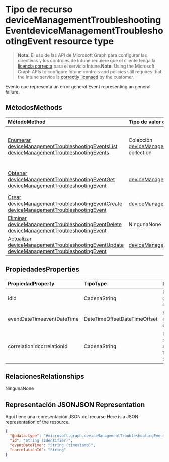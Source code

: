 # <a name="devicemanagementtroubleshootingevent-resource-type"></a><span data-ttu-id="5d7d2-101">Tipo de recurso deviceManagementTroubleshootingEvent</span><span class="sxs-lookup"><span data-stu-id="5d7d2-101">deviceManagementTroubleshootingEvent resource type</span></span>

> <span data-ttu-id="5d7d2-102">**Nota:** El uso de las API de Microsoft Graph para configurar las directivas y los controles de Intune requiere que el cliente tenga la [licencia correcta](https://go.microsoft.com/fwlink/?linkid=839381) para el servicio Intune.</span><span class="sxs-lookup"><span data-stu-id="5d7d2-102">**Note:** Using the Microsoft Graph APIs to configure Intune controls and policies still requires that the Intune service is [correctly licensed](https://go.microsoft.com/fwlink/?linkid=839381) by the customer.</span></span>

<span data-ttu-id="5d7d2-103">Evento que representa un error general.</span><span class="sxs-lookup"><span data-stu-id="5d7d2-103">Event representing an general failure.</span></span>
## <a name="methods"></a><span data-ttu-id="5d7d2-104">Métodos</span><span class="sxs-lookup"><span data-stu-id="5d7d2-104">Methods</span></span>
|<span data-ttu-id="5d7d2-105">Método</span><span class="sxs-lookup"><span data-stu-id="5d7d2-105">Method</span></span>|<span data-ttu-id="5d7d2-106">Tipo de valor devuelto</span><span class="sxs-lookup"><span data-stu-id="5d7d2-106">Return Type</span></span>|<span data-ttu-id="5d7d2-107">Descripción</span><span class="sxs-lookup"><span data-stu-id="5d7d2-107">Description</span></span>|
|:---|:---|:---|
|[<span data-ttu-id="5d7d2-108">Enumerar deviceManagementTroubleshootingEvents</span><span class="sxs-lookup"><span data-stu-id="5d7d2-108">List deviceManagementTroubleshootingEvents</span></span>](../api/intune_troubleshooting_devicemanagementtroubleshootingevent_list.md)|<span data-ttu-id="5d7d2-109">Colección [deviceManagementTroubleshootingEvent](../resources/intune_troubleshooting_devicemanagementtroubleshootingevent.md)</span><span class="sxs-lookup"><span data-stu-id="5d7d2-109">[deviceManagementTroubleshootingEvent](../resources/intune_troubleshooting_devicemanagementtroubleshootingevent.md) collection</span></span>|<span data-ttu-id="5d7d2-110">Enumere las propiedades y las relaciones de los objetos [deviceManagementTroubleshootingEvent](../resources/intune_troubleshooting_devicemanagementtroubleshootingevent.md).</span><span class="sxs-lookup"><span data-stu-id="5d7d2-110">List properties and relationships of the [deviceManagementTroubleshootingEvent](../resources/intune_troubleshooting_devicemanagementtroubleshootingevent.md) objects.</span></span>|
|[<span data-ttu-id="5d7d2-111">Obtener deviceManagementTroubleshootingEvent</span><span class="sxs-lookup"><span data-stu-id="5d7d2-111">Get deviceManagementTroubleshootingEvent</span></span>](../api/intune_troubleshooting_devicemanagementtroubleshootingevent_get.md)|[<span data-ttu-id="5d7d2-112">deviceManagementTroubleshootingEvent</span><span class="sxs-lookup"><span data-stu-id="5d7d2-112">deviceManagementTroubleshootingEvent</span></span>](../resources/intune_troubleshooting_devicemanagementtroubleshootingevent.md)|<span data-ttu-id="5d7d2-113">Lea las propiedades y las relaciones del objeto [deviceManagementTroubleshootingEvent](../resources/intune_troubleshooting_devicemanagementtroubleshootingevent.md).</span><span class="sxs-lookup"><span data-stu-id="5d7d2-113">Read properties and relationships of [plannerProgressTaskBoardTaskFormat](../resources/intune_troubleshooting_devicemanagementtroubleshootingevent.md) object.</span></span>|
|[<span data-ttu-id="5d7d2-114">Crear deviceManagementTroubleshootingEvent</span><span class="sxs-lookup"><span data-stu-id="5d7d2-114">Create deviceManagementTroubleshootingEvent</span></span>](../api/intune_troubleshooting_devicemanagementtroubleshootingevent_create.md)|[<span data-ttu-id="5d7d2-115">deviceManagementTroubleshootingEvent</span><span class="sxs-lookup"><span data-stu-id="5d7d2-115">deviceManagementTroubleshootingEvent</span></span>](../resources/intune_troubleshooting_devicemanagementtroubleshootingevent.md)|<span data-ttu-id="5d7d2-116">Cree un objeto [deviceManagementTroubleshootingEvent](../resources/intune_troubleshooting_devicemanagementtroubleshootingevent.md).</span><span class="sxs-lookup"><span data-stu-id="5d7d2-116">Create a new [plannerBucket](../resources/intune_troubleshooting_devicemanagementtroubleshootingevent.md) object.</span></span>|
|[<span data-ttu-id="5d7d2-117">Eliminar deviceManagementTroubleshootingEvent</span><span class="sxs-lookup"><span data-stu-id="5d7d2-117">Delete deviceManagementTroubleshootingEvent</span></span>](../api/intune_troubleshooting_devicemanagementtroubleshootingevent_delete.md)|<span data-ttu-id="5d7d2-118">Ninguna</span><span class="sxs-lookup"><span data-stu-id="5d7d2-118">None</span></span>|<span data-ttu-id="5d7d2-119">Elimina un [deviceManagementTroubleshootingEvent](../resources/intune_troubleshooting_devicemanagementtroubleshootingevent.md).</span><span class="sxs-lookup"><span data-stu-id="5d7d2-119">Deletes a [deviceManagementTroubleshootingEvent](../resources/intune_troubleshooting_devicemanagementtroubleshootingevent.md).</span></span>|
|[<span data-ttu-id="5d7d2-120">Actualizar deviceManagementTroubleshootingEvent</span><span class="sxs-lookup"><span data-stu-id="5d7d2-120">Update deviceManagementTroubleshootingEvent</span></span>](../api/intune_troubleshooting_devicemanagementtroubleshootingevent_update.md)|[<span data-ttu-id="5d7d2-121">deviceManagementTroubleshootingEvent</span><span class="sxs-lookup"><span data-stu-id="5d7d2-121">deviceManagementTroubleshootingEvent</span></span>](../resources/intune_troubleshooting_devicemanagementtroubleshootingevent.md)|<span data-ttu-id="5d7d2-122">Actualice las propiedades de un objeto [deviceManagementTroubleshootingEvent](../resources/intune_troubleshooting_devicemanagementtroubleshootingevent.md).</span><span class="sxs-lookup"><span data-stu-id="5d7d2-122">Update the properties of a [calendar](../resources/intune_troubleshooting_devicemanagementtroubleshootingevent.md) object.</span></span>|

## <a name="properties"></a><span data-ttu-id="5d7d2-123">Propiedades</span><span class="sxs-lookup"><span data-stu-id="5d7d2-123">Properties</span></span>
|<span data-ttu-id="5d7d2-124">Propiedad</span><span class="sxs-lookup"><span data-stu-id="5d7d2-124">Property</span></span>|<span data-ttu-id="5d7d2-125">Tipo</span><span class="sxs-lookup"><span data-stu-id="5d7d2-125">Type</span></span>|<span data-ttu-id="5d7d2-126">Descripción</span><span class="sxs-lookup"><span data-stu-id="5d7d2-126">Description</span></span>|
|:---|:---|:---|
|<span data-ttu-id="5d7d2-127">id</span><span class="sxs-lookup"><span data-stu-id="5d7d2-127">id</span></span>|<span data-ttu-id="5d7d2-128">Cadena</span><span class="sxs-lookup"><span data-stu-id="5d7d2-128">String</span></span>|<span data-ttu-id="5d7d2-129">UUID para el objeto</span><span class="sxs-lookup"><span data-stu-id="5d7d2-129">UUID for the object</span></span>|
|<span data-ttu-id="5d7d2-130">eventDateTime</span><span class="sxs-lookup"><span data-stu-id="5d7d2-130">eventDateTime</span></span>|<span data-ttu-id="5d7d2-131">DateTimeOffset</span><span class="sxs-lookup"><span data-stu-id="5d7d2-131">DateTimeOffset</span></span>|<span data-ttu-id="5d7d2-132">Hora en que ocurrió el evento.</span><span class="sxs-lookup"><span data-stu-id="5d7d2-132">Time when the event occurred .</span></span>|
|<span data-ttu-id="5d7d2-133">correlationId</span><span class="sxs-lookup"><span data-stu-id="5d7d2-133">correlationId</span></span>|<span data-ttu-id="5d7d2-134">Cadena</span><span class="sxs-lookup"><span data-stu-id="5d7d2-134">String</span></span>|<span data-ttu-id="5d7d2-135">Id. utilizado para rastrear el error en el servicio.</span><span class="sxs-lookup"><span data-stu-id="5d7d2-135">Id used for tracing the failure in the service.</span></span>|

## <a name="relationships"></a><span data-ttu-id="5d7d2-136">Relaciones</span><span class="sxs-lookup"><span data-stu-id="5d7d2-136">Relationships</span></span>
<span data-ttu-id="5d7d2-137">Ninguna</span><span class="sxs-lookup"><span data-stu-id="5d7d2-137">None</span></span>
## <a name="json-representation"></a><span data-ttu-id="5d7d2-138">Representación JSON</span><span class="sxs-lookup"><span data-stu-id="5d7d2-138">JSON Representation</span></span>
<span data-ttu-id="5d7d2-139">Aquí tiene una representación JSON del recurso.</span><span class="sxs-lookup"><span data-stu-id="5d7d2-139">Here is a JSON representation of the resource.</span></span>
<!-- {
  "blockType": "resource",
  "keyProperty": "id",
  "@odata.type": "microsoft.graph.deviceManagementTroubleshootingEvent"
}
-->
``` json
{
  "@odata.type": "#microsoft.graph.deviceManagementTroubleshootingEvent",
  "id": "String (identifier)",
  "eventDateTime": "String (timestamp)",
  "correlationId": "String"
}
```



